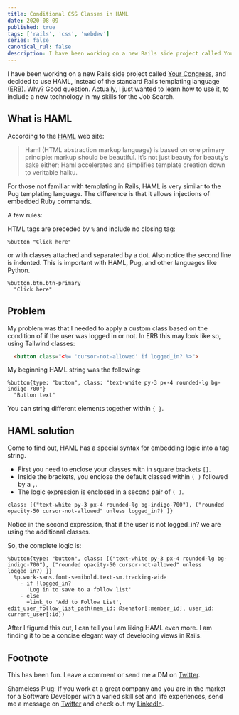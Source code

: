 ```yaml
---
title: Conditional CSS Classes in HAML
date: 2020-08-09
published: true
tags: ['rails', 'css', 'webdev']
series: false
canonical_rul: false
description: I have been working on a new Rails side project called Your Congress, and decided to use HAML, instead of the standard Rails templating language (ERB). Why? Good question. Actually, I just wanted to learn how to use it, to include a new technology in my skills for the Job Search.
---
```

I have been working on a new Rails side project called [Your Congress](https://yourcongress.co), and decided to use HAML, instead of the standard Rails templating language (ERB). Why? Good question. Actually, I just wanted to learn how to use it, to include a new technology in my skills for the Job Search.

## What is HAML
According to the [HAML](https://haml.info/) web site:
> Haml (HTML abstraction markup language) is based on one primary principle: markup should be beautiful. It’s not just beauty for beauty’s sake either; Haml accelerates and simplifies template creation down to veritable haiku.

For those not familiar with templating in Rails, HAML is very similar to  the Pug templating language. The difference is that it allows injections of embedded Ruby commands.

A few rules:

HTML tags are preceded by `%` and include no closing tag:

```%button "Click here"```

or with classes attached and separated by a dot. Also notice the second line is indented. This is important with HAML, Pug, and other languages like Python.
```
%button.btn.btn-primary
  "Click here"
  ```

## Problem
My problem was that I needed to apply a custom class based on the condition of if the user was logged in or not. In ERB this may look like so, using Tailwind classes:

```html
  <button class="<%= 'cursor-not-allowed' if logged_in? %>">
```
My beginning HAML string was the following:
```
%button{type: "button", class: "text-white py-3 px-4 rounded-lg bg-indigo-700"}
  "Button text"
```
You can string different elements together within `{ }`.

## HAML solution
Come to find out, HAML has a special syntax for embedding logic into a tag string.
- First you need to enclose your classes with in square brackets `[]`.
- Inside the brackets, you enclose the default classed within `( )` followed by a `,`.
- The logic expression is enclosed in a second pair of `( )`.

```
class: [("text-white py-3 px-4 rounded-lg bg-indigo-700"), ("rounded opacity-50 cursor-not-allowed" unless logged_in?) ]}
```
Notice in the second expression, that if the user is not logged_in? we are using the additional classes.

So, the complete logic is:
```haml
%button{type: "button", class: [("text-white py-3 px-4 rounded-lg bg-indigo-700"), ("rounded opacity-50 cursor-not-allowed" unless logged_in?) ]}
  %p.work-sans.font-semibold.text-sm.tracking-wide
    - if !logged_in?
      'Log in to save to a follow list'
    - else
      =link_to 'Add to Follow List', edit_user_follow_list_path(mem_id: @senator[:member_id], user_id: current_user[:id])
```
After I figured this out, I can tell you I am liking HAML even more. I am finding it to be a concise elegant way of developing views in Rails.

## Footnote
This has been fun. Leave a comment or send me a DM on [Twitter](http://twitter.com/EclecticCoding).

Shameless Plug: If you work at a great company and you are in the market for a Software Developer with a varied skill set and life experiences, send me a message on [Twitter](http://twitter.com/EclecticCoding) and check out my [LinkedIn](http://www.linkedin.com/in/dev-chuck-smith).
